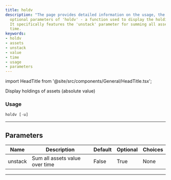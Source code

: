 ```yaml
---
title: holdv
description: "The page provides detailed information on the usage, the required and"
  optional parameters of 'holdv' - a function used to display the holdings of assets.
  It specifically features the 'unstack' parameter for summing all assets value over
  time.
keywords:
- holdv
- assets
- unstack
- value
- time
- usage
- parameters
---
```


import HeadTitle from '@site/src/components/General/HeadTitle.tsx';

<HeadTitle title="portfolio/holdv - Reference | OpenBB Terminal Docs" />

Display holdings of assets (absolute value)

### Usage

```python
holdv [-u]
```

---

## Parameters

| Name | Description | Default | Optional | Choices |
| ---- | ----------- | ------- | -------- | ------- |
| unstack | Sum all assets value over time | False | True | None |

---
